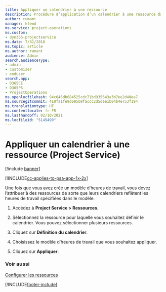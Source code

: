 ```yaml
---
title: Appliquer un calendrier à une ressource
description: Procédure d’application d’un calendrier à une ressource dans Project Service
author: rumant
manager: kfend
ms.service: project-operations
ms.custom:
- dyn365-projectservice
ms.date: 7/31/2018
ms.topic: article
ms.author: rumant
audience: Admin
search.audienceType:
- admin
- customizer
- enduser
search.app:
- D365CE
- D365PS
- ProjectOperations
ms.openlocfilehash: 94c646db684525cdc71bd935643a3b7ee2d40ea7
ms.sourcegitcommit: 418fa1fe9d605b8faccc2d5dee1b04b4e753f194
ms.translationtype: HT
ms.contentlocale: fr-FR
ms.lasthandoff: 02/10/2021
ms.locfileid: "5145490"
---
```

# <a name="apply-a-calendar-to-a-resource-project-service"></a>Appliquer un calendrier à une ressource (Project Service)

[!include [banner](../includes/psa-now-project-operations.md)]

[!INCLUDE[cc-applies-to-psa-app-1x-2x](../includes/cc-applies-to-psa-app-1x-2x.md)]

Une fois que vous avez créé un modèle d’heures de travail, vous devez l’attribuer à des ressources de sorte que leurs calendriers reflètent les heures de travail spécifiées dans le modèle.  
  
1.  Accédez à **Project Service > Ressources**.  
  
2.  Sélectionnez la ressource pour laquelle vous souhaitez définir le calendrier. Vous pouvez sélectionner plusieurs ressources.  
  
3.  Cliquez sur **Définition du calendrier**.  
  
4.  Choisissez le modèle d’heures de travail que vous souhaitez appliquer.  
  
5.  Cliquez sur **Appliquer**.  
  
### <a name="see-also"></a>Voir aussi  
 [Configurer les ressources](../psa/set-up-resources.md)


[!INCLUDE[footer-include](../includes/footer-banner.md)]